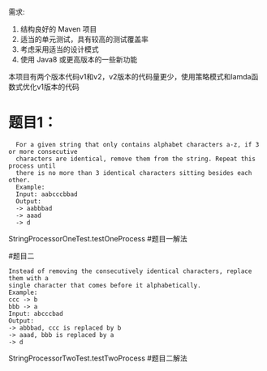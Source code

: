 需求:
1. 结构良好的 Maven 项目
2. 适当的单元测试，具有较高的测试覆盖率
3. 考虑采用适当的设计模式
5. 使用 Java8 或更高版本的一些新功能

本项目有两个版本代码v1和v2，v2版本的代码量更少，使用策略模式和lamda函数式优化v1版本的代码
# 题目1：

      For a given string that only contains alphabet characters a-z, if 3 or more consecutive
      characters are identical, remove them from the string. Repeat this process until
      there is no more than 3 identical characters sitting besides each other.
      Example:
      Input: aabcccbbad
      Output:
      -> aabbbad
      -> aaad
      -> d

StringProcessorOneTest.testOneProcess #题目一解法


#题目二

    Instead of removing the consecutively identical characters, replace them with a
    single character that comes before it alphabetically.
    Example:
    ccc -> b
    bbb -> a
    Input: abcccbad
    Output:
    -> abbbad, ccc is replaced by b
    -> aaad, bbb is replaced by a
    -> d
    
 StringProcessorTwoTest.testTwoProcess #题目二解法
